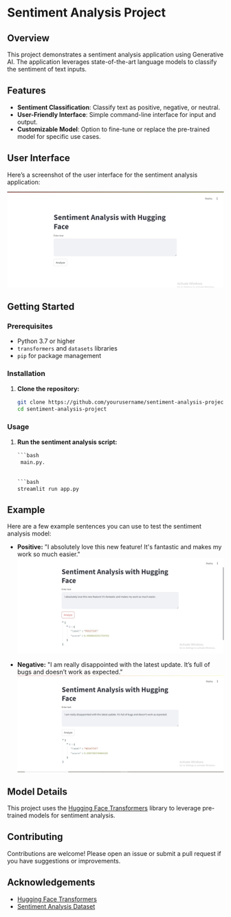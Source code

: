 # Sentiment Analysis Project

## Overview

This project demonstrates a sentiment analysis application using Generative AI. The application leverages state-of-the-art language models to classify the sentiment of text inputs.

## Features

- **Sentiment Classification**: Classify text as positive, negative, or neutral.
- **User-Friendly Interface**: Simple command-line interface for input and output.
- **Customizable Model**: Option to fine-tune or replace the pre-trained model for specific use cases.

## User Interface

Here’s a screenshot of the user interface for the sentiment analysis application:

![Sentiment Analysis using Hugging Face](UI.jpg)

## Getting Started

### Prerequisites

- Python 3.7 or higher
- `transformers` and `datasets` libraries
- `pip` for package management

### Installation

1. **Clone the repository:**

    ```bash
    git clone https://github.com/yourusername/sentiment-analysis-project.git
    cd sentiment-analysis-project
    ```

### Usage

1. **Run the sentiment analysis script:**

       ```bash
        main.py.
    ```

    ```bash
    streamlit run app.py
    ```


## Example

Here are a few example sentences you can use to test the sentiment analysis model:

- **Positive:** "I absolutely love this new feature! It's fantastic and makes my work so much easier."
![Sentiment Analysis using Hugging Face](pos.jpg)

- **Negative:** "I am really disappointed with the latest update. It’s full of bugs and doesn’t work as expected."
![Sentiment Analysis using Hugging Face](neg.jpg)

## Model Details

This project uses the [Hugging Face Transformers](https://huggingface.co/transformers/) library to leverage pre-trained models for sentiment analysis.

## Contributing

Contributions are welcome! Please open an issue or submit a pull request if you have suggestions or improvements.

## Acknowledgements

- [Hugging Face Transformers](https://huggingface.co/transformers/)
- [Sentiment Analysis Dataset](https://huggingface.co/datasets/sst2)
